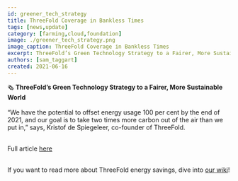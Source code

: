 ```yaml
---
id: greener_tech_strategy
title: ThreeFold Coverage in Bankless Times
tags: [news,update]
category: [farming,cloud,foundation]
image: ./greener_tech_strategy.png
image_caption: ThreeFold Coverage in Bankless Times
excerpt: ThreeFold’s Green Technology Strategy to a Fairer, More Sustainable World - via Bankless Times
authors: [sam_taggart]
created: 2021-06-16
---
```


🗞 **ThreeFold’s Green Technology Strategy to a Fairer, More Sustainable World**
<br/>
<br/>
“We have the potential to offset energy usage 100 per cent by the end of 2021, and our goal is to take two times more carbon out of the air than we put in,” says, Kristof de Spiegeleer, co-founder of ThreeFold.
<br/>
<br/>

Full article [here](https://www.banklesstimes.com/2021/06/14/threefolds-green-technology-strategy-to-a-fairer-more-sustainable-world/)
<br/>
<br/>

If you want to read more about ThreeFold energy savings, dive into [our wiki](https://wiki.threefold.io/#/threefold__energy_savings)!
